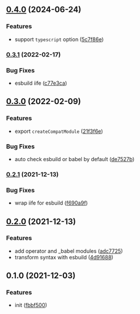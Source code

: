 

## [0.4.0](https://github.com/CyanSalt/vue-template-compiler-compat/compare/v0.3.1...v0.4.0) (2024-06-24)


### Features

* support `typescript` option ([5c7f86e](https://github.com/CyanSalt/vue-template-compiler-compat/commit/5c7f86ef1115dca1b76c2a6eb74b740ebac354bf))

### [0.3.1](https://github.com/CyanSalt/vue-template-compiler-compat/compare/v0.3.0...v0.3.1) (2022-02-17)


### Bug Fixes

* esbuild iife ([c77e3ca](https://github.com/CyanSalt/vue-template-compiler-compat/commit/c77e3ca9d2ad734834a0a659a984c2ddd99778f3))

## [0.3.0](https://github.com/CyanSalt/vue-template-compiler-compat/compare/v0.2.1...v0.3.0) (2022-02-09)


### Features

* export `createCompatModule` ([21f3f6e](https://github.com/CyanSalt/vue-template-compiler-compat/commit/21f3f6eed234410ce8811e8bcf1b06d808ce0332))


### Bug Fixes

* auto check esbuild or babel by default ([de7527b](https://github.com/CyanSalt/vue-template-compiler-compat/commit/de7527b3699d2a3cc92ac4c7a9831829044ac796))

### [0.2.1](https://github.com/CyanSalt/vue-template-compiler-compat/compare/v0.2.0...v0.2.1) (2021-12-13)


### Bug Fixes

* wrap iife for esbuild ([f690a9f](https://github.com/CyanSalt/vue-template-compiler-compat/commit/f690a9f38301b64970f5db8f35fecd8ee763ebc4))

## [0.2.0](https://github.com/CyanSalt/vue-template-compiler-compat/compare/v0.1.0...v0.2.0) (2021-12-13)


### Features

* add operator and _babel modules ([adc7725](https://github.com/CyanSalt/vue-template-compiler-compat/commit/adc7725c54c0040ed907a6b3d114b5dc1af11ff3))
* transform syntax with esbuild ([4d91688](https://github.com/CyanSalt/vue-template-compiler-compat/commit/4d916882a8cb8655c0a05769990bf58ae2fc589d))

## 0.1.0 (2021-12-03)


### Features

* init ([fbbf500](https://github.com/CyanSalt/vue-template-compiler-compat/commit/fbbf5006b35465de241df9fbad4103451a22d5e6))

